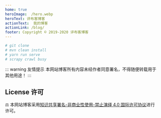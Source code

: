 ```yaml
---
home: true
heroImage:  /hero.webp
heroText: 评布客博客
actionText:  我的博客
actionLink: /blog/
footer: Copyright © 2019-2020 评布客博客
---
```

<!-- features:
- title: ❤️精简主义
  details: 最小化时间快速获取最新资讯，记录笔记.
- title: 👨‍🏭 离线支持
  details: 完美体验离线的所有功能特性，创造更好的用户体验.
- title: 🎉 动态化
  details: 把握最新动态，实时更新推送最新技术栈. -->

``` bash
# git clone
# mvn clean install
# yarn run serve
# scrapy crawl busy
```

::: warning 友情提示
本网站博客所有内容未经作者同意署名，不得随便转载用于其他用途！
:::

<ClientOnly>
  <in-article-adsense
    ins-style="display:block; text-align:center;"
    data-ad-slot="7727965566"
  />
</ClientOnly>


## License 许可

⚖ 本网站博客采用[知识共享署名-非商业性使用-禁止演绎 4.0 国际许可协议](http://creativecommons.org/licenses/by-nc-nd/4.0/)进行许可。
